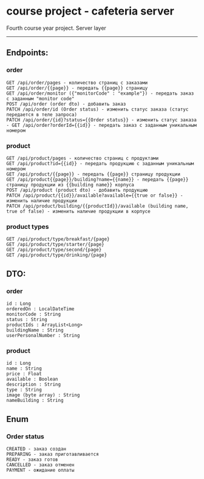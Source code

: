 # course project - cafeteria server
Fourth course year project. Server layer
____
## Endpoints:
### order
    GET /api/order/pages - количество страниц с заказами
    GET /api/order/{{page}} - передать {{page}} страницу
    GET /api/order/monitor ({"monitorCode" : "example"}) - передать заказ с заданным "monitor code"
    POST /api/order (order dto) - добавить заказ
    PATCH /api/order/id (Order status) - изменить статус заказа (статус передается в теле запроса)
    PATCH /api/order/{id}?status={{Order status}} - изменить статус заказа
    - GET /api/order?orderId={{id}} - передать заказ с заданным уникальным номером
### product
    GET /api/product/pages - количество страниц с продуктами
    GET /api/product?id={{id}} - передать продукцию с заданным уникальным номером
    GET /api/product/{{page}} - передать {{page}} страницу продукции
    GET /api/product{{page}}/building?name={{name}} - передать {{page}} страницу продукции из {{building name}} корпуса 
    POST /api/product (product dto) - добавить продукцию
    PATCH /api/product/{{id}}/available?available={{true or false}} - изменить наличие продукции
    PATCH /api/product/building/{{productId}}/available (building name, true of false) - изменить наличие продукции в корпусе
### product types
    GET /api/product/type/breakfast/{page}
    GET /api/product/type/starter/{page}
    GET /api/product/type/second/{page}
    GET /api/product/type/drinking/{page}
## DTO:
### order
    id : Long
    orderedOn : LocalDateTime
    monitorCode : String
    status : String
    productIds : ArrayList<Long> 
    buildingName : String
    userPersonalNumber : String
### product
    id : Long
    name : String
    price : Float
    available : Boolean
    description : String
    type : String
    image (byte array) : String
    nameBuilding : String
## Enum
### Order status
    CREATED - заказ создан
    PREPARING - заказ приготавливается
    READY - заказ готов
    CANCELLED - заказ отменен
    PAYMENT - ожидание оплаты
